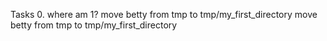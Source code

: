 Tasks 0. where am 1?
move betty from tmp to tmp/my_first_directory
move betty from tmp to tmp/my_first_directory
